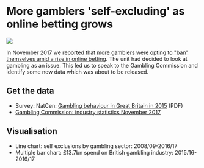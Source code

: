 # More gamblers 'self-excluding' as online betting grows

![](https://ichef.bbci.co.uk/news/624/cpsprodpb/73EF/production/_98997692_selfexclude_dpxrw-nc.png)

In November 2017 we [reported that more gamblers were opting to "ban" themselves amid a rise in online betting](http://www.bbc.co.uk/news/uk-england-41969431). The unit had decided to look at gambling as an issue. This led us to speak to the Gambling Commission and identify some new data which was about to be released. 

## Get the data

* Survey: NatCen: [Gambling behaviour in Great Britain in 2015](http://www.gamblingcommission.gov.uk/PDF/survey-data/Gambling-behaviour-in-Great-Britain-2015.pdf) (PDF)
* [Gambling Commission: industry statistics November 2017](https://github.com/BBC-Data-Unit/gambling/blob/master/gamblingstats1617.xlsx)

## Visualisation

* Line chart: self exclusions by gambling sector: 2008/09-2016/17
* Multiple bar chart: £13.7bn spend on British gambling industry: 2015/16-2016/17

